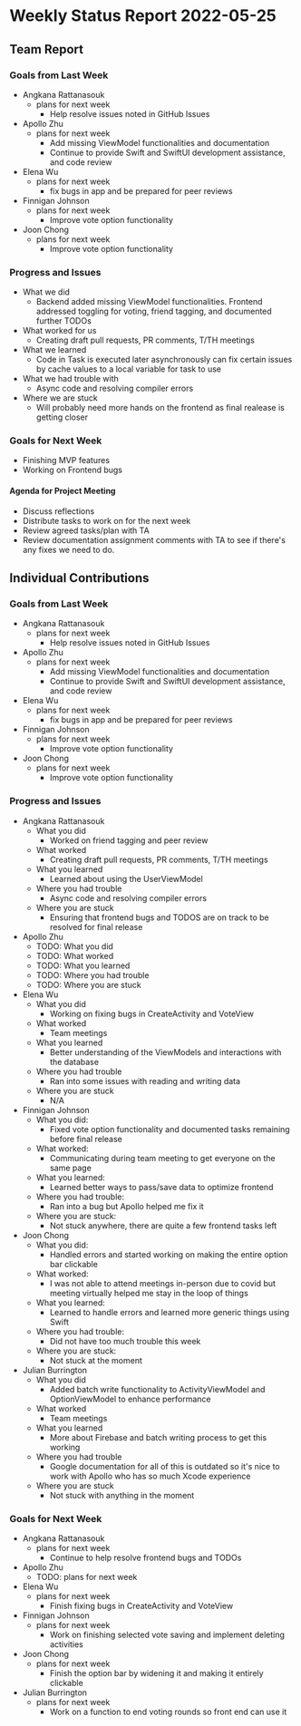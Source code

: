 # Weekly Status Report 2022-05-25

## Team Report

### Goals from Last Week

- Angkana Rattanasouk
    - plans for next week
        - Help resolve issues noted in GitHub Issues
- Apollo Zhu
    - plans for next week
        - Add missing ViewModel functionalities and documentation
        - Continue to provide Swift and SwiftUI development assistance, and code review
- Elena Wu
    - plans for next week
         - fix bugs in app and be prepared for peer reviews
- Finnigan Johnson
    - plans for next week
        - Improve vote option functionality
- Joon Chong
    - plans for next week
        -  Improve vote option functionality

### Progress and Issues

- What we did
    - Backend added missing ViewModel functionalities. Frontend addressed toggling for voting, friend tagging, and documented further TODOs
- What worked for us
    - Creating draft pull requests, PR comments, T/TH meetings
- What we learned
    - Code in Task is executed later asynchronously can fix certain issues by cache values to a local variable for task to use
- What we had trouble with
    - Async code and resolving compiler errors
- Where we are stuck
    - Will probably need more hands on the frontend as final realease is getting closer

### Goals for Next Week

- Finishing MVP features
- Working on Frontend bugs

#### Agenda for Project Meeting

- Discuss reflections
- Distribute tasks to work on for the next week
- Review agreed tasks/plan with TA
- Review documentation assignment comments with TA to see if there's any fixes we need to do. 

## Individual Contributions

### Goals from Last Week

- Angkana Rattanasouk
    - plans for next week
        - Help resolve issues noted in GitHub Issues
- Apollo Zhu
    - plans for next week
        - Add missing ViewModel functionalities and documentation
        - Continue to provide Swift and SwiftUI development assistance, and code review
- Elena Wu
    - plans for next week
         - fix bugs in app and be prepared for peer reviews
- Finnigan Johnson
    - plans for next week
        - Improve vote option functionality
- Joon Chong
    - plans for next week
        -  Improve vote option functionality

### Progress and Issues

- Angkana Rattanasouk
    - What you did
        - Worked on friend tagging and peer review
    - What worked
        - Creating draft pull requests, PR comments, T/TH meetings
    - What you learned
        - Learned about using the UserViewModel 
    - Where you had trouble
        - Async code and resolving compiler errors
    - Where you are stuck
        - Ensuring that frontend bugs and TODOS are on track to be resolved for final release
- Apollo Zhu
    - TODO: What you did
    - TODO: What worked
    - TODO: What you learned
    - TODO: Where you had trouble
    - TODO: Where you are stuck
- Elena Wu
    - What you did
        - Working on fixing bugs in CreateActivity and VoteView
    - What worked
        - Team meetings
    - What you learned
        - Better understanding of the ViewModels and interactions with the database
    - Where you had trouble
        - Ran into some issues with reading and writing data
    - Where you are stuck
        - N/A
- Finnigan Johnson
    - What you did:
      - Fixed vote option functionality and documented tasks remaining before final release
    - What worked:
      - Communicating during team meeting to get everyone on the same page
    - What you learned:
      - Learned better ways to pass/save data to optimize frontend
    - Where you had trouble:
      - Ran into a bug but Apollo helped me fix it
    - Where you are stuck:
      - Not stuck anywhere, there are quite a few frontend tasks left
- Joon Chong
    - What you did:
        -  Handled errors and started working on making the entire option bar clickable
    - What worked: 
        - I was not able to attend meetings in-person due to covid but 
          meeting virtually helped me stay in the loop of things
    - What you learned:
        - Learned to handle errors and learned more generic things using Swift
    - Where you had trouble:
        - Did not have too much trouble this week
    - Where you are stuck:
        - Not stuck at the moment 
- Julian Burrington
    - What you did
        - Added batch write functionality to ActivityViewModel and OptionViewModel to enhance performance
    - What worked
        - Team meetings 
    - What you learned
        - More about Firebase and batch writing process to get this working 
    - Where you had trouble
        - Google documentation for all of this is outdated so it's nice to work with Apollo who has so much Xcode experience
    - Where you are stuck
        - Not stuck with anything in the moment 

### Goals for Next Week

- Angkana Rattanasouk
    - plans for next week
        - Continue to help resolve frontend bugs and TODOs
- Apollo Zhu
    - TODO: plans for next week
- Elena Wu
    - plans for next week
        - Finish fixing bugs in CreateActivity and VoteView
- Finnigan Johnson
    - plans for next week
        - Work on finishing selected vote saving and implement deleting activities
- Joon Chong
    - plans for next week
        - Finish the option bar by widening it and making it entirely clickable
- Julian Burrington
    - plans for next week
        - Work on a function to end voting rounds so front end can use it   
